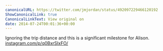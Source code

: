 ```yaml
---
canonicalURL: https://twitter.com/jmjordan/status/492097229466120192
ShowCanonicalLink: true
CanonicalLinkText: View original on
date: 2014-07-24T00:01:36+00:00
---
```

Ignoring the trip distance and this is a significant milestone for Alison. [instagram.com/p/q0BxrSIxFO/](http://instagram.com/p/q0BxrSIxFO/)